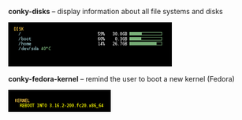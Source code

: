 **conky-disks** – display information about all file systems and disks

![conky-disks screenshot](https://github.com/neingeist/conky-gadgets/raw/master/doc/conky-disks-screenshot.png)

**conky-fedora-kernel** – remind the user to boot a new kernel (Fedora)

![conky-fedora-kernel screenshot](https://github.com/neingeist/conky-gadgets/raw/master/doc/conky-fedora-kernel-screenshot.png)

